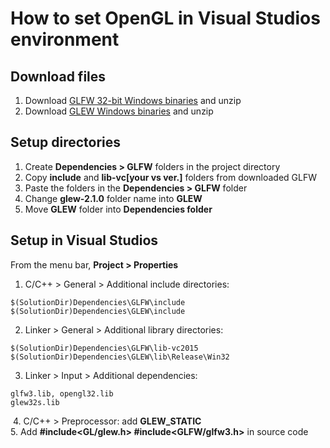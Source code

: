 # How to set OpenGL in Visual Studios environment

## Download files
1. Download [GLFW 32-bit Windows binaries](www.glfw.org/download.html) and unzip
2. Download [GLEW Windows binaries](glew.sourceforge.net) and unzip

## Setup directories
1. Create **Dependencies > GLFW** folders in the project directory
1. Copy **include** and **lib-vc[your vs ver.]** folders from downloaded GLFW
2. Paste the folders in the **Dependencies > GLFW** folder
3. Change **glew-2.1.0** folder name into **GLEW** 
4. Move **GLEW** folder into **Dependencies folder**

## Setup in Visual Studios
From the menu bar, **Project > Properties**

1. C/C++ > General > Additional include directories:
```
$(SolutionDir)Dependencies\GLFW\include
$(SolutionDir)Dependencies\GLEW\include
```


2. Linker > General > Additional library directories:
```
$(SolutionDir)Dependencies\GLFW\lib-vc2015 
$(SolutionDir)Dependencies\GLEW\lib\Release\Win32
```


3. Linker > Input > Additional dependencies:
```
glfw3.lib, opengl32.lib
glew32s.lib
```
​
4. C/C++ > Preprocessor: add **GLEW_STATIC**  
5. Add **#include<GL/glew.h> #include<GLFW/glfw3.h>** in source code
